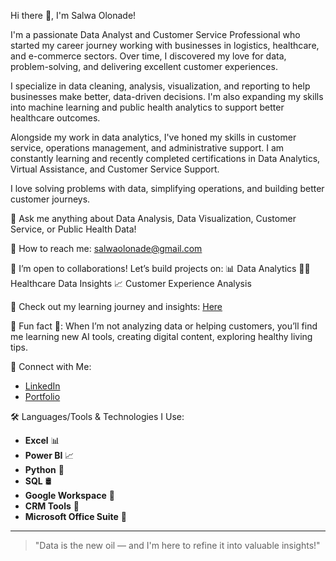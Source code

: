 Hi there 👋, I'm Salwa Olonade!

I'm a passionate Data Analyst and Customer Service Professional who started my career journey working with businesses in logistics, healthcare, and e-commerce sectors. Over time, I discovered my love for data, problem-solving, and delivering excellent customer experiences.

I specialize in data cleaning, analysis, visualization, and reporting to help businesses make better, data-driven decisions. I'm also expanding my skills into machine learning and public health analytics to support better healthcare outcomes.

Alongside my work in data analytics, I've honed my skills in customer service, operations management, and administrative support. I am constantly learning and recently completed certifications in Data Analytics, Virtual Assistance, and Customer Service Support.

I love solving problems with data, simplifying operations, and building better customer journeys.

💬 Ask me anything about Data Analysis, Data Visualization, Customer Service, or Public Health Data!

📩 How to reach me: salwaolonade@gmail.com

👯 I’m open to collaborations! Let’s build projects on: 📊 Data Analytics 👩‍💻 Healthcare Data Insights 📈 Customer Experience Analysis

📝 Check out my learning journey and insights: [Here](http://linkedin.com/in/olonadesalwa )

🥂 Fun fact 💃: When I’m not analyzing data or helping customers, you’ll find me learning new AI tools, creating digital content, exploring healthy living tips.

🔗 Connect with Me:
- [LinkedIn](http://linkedin.com/in/olonadesalwa )
- [Portfolio](https://www.datascienceportfol.io/salwaolonade )

🛠 Languages/Tools & Technologies I Use:
- **Excel** 📊
- **Power BI** 📈
- **Python** 🐍
- **SQL** 🛢️
- **Google Workspace** 📝
- **CRM Tools** 💬
- **Microsoft Office Suite** 📑

---
> "Data is the new oil — and I'm here to refine it into valuable insights!"
